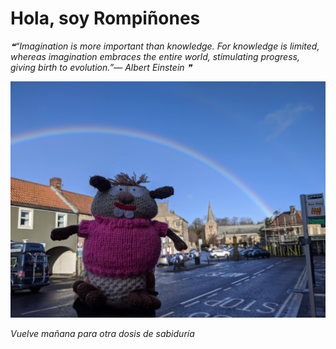 # Hola, soy Rompiñones

<!--STARTS_HERE_QUOTE_README-->
<i>❝“Imagination is more important than knowledge.  For knowledge is limited, whereas imagination embraces the entire world, stimulating progress, giving birth to evolution.”— Albert Einstein   ❞</i>
<!--ENDS_HERE_QUOTE_README-->

<!--START_SECTION:update_image-->
![alt text](https://raw.githubusercontent.com/focaalvarez/rompinones/main/.github/images/IMG_20220220_094217.jpg?raw=true)
<!--END_SECTION:update_image-->

*Vuelve mañana para otra dosis de sabiduría*
